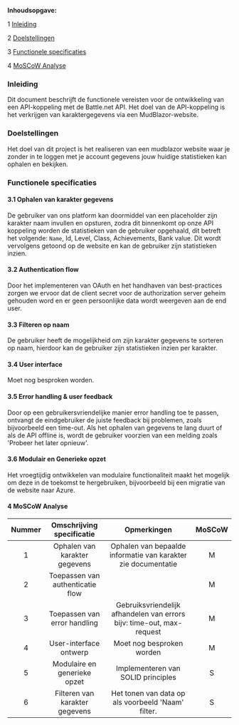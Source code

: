  **Inhoudsopgave:**

 1 [Inleiding](#item-one)

 2 [Doelstellingen](#item-two)

 3 [Functionele specificaties](#item-three)

 4 [MoSCoW Analyse](#item-four)



 

 <!-- headings -->

 <a id="item-one"></a>
 ### Inleiding
Dit document beschrijft de functionele vereisten voor de ontwikkeling van een API-koppeling met de Battle.net API. Het doel van de API-koppeling is het verkrijgen van karaktergegevens via een MudBlazor-website.

 
 <a id="item-two"></a>
 ### Doelstellingen
Het doel van dit project is het realiseren van een mudblazor website waar je zonder in te loggen met je account gegevens jouw huidige statistieken kan ophalen en bekijken.

 

 <a id="item-three"></a>
 ### Functionele specificaties
 #### 3.1 Ophalen van karakter gegevens
 De gebruiker van ons platform kan doormiddel van een placeholder zijn karakter naam invullen en opsturen, zodra dit binnenkomt op onze API koppeling worden de statistieken van de gebruiker opgehaald, dit betreft het volgende: `Name`, Id, Level, Class, Achievements, Bank value. Dit wordt vervolgens getoond op de website en kan de gebruiker zijn statistieken inzien.

 #### 3.2 Authentication flow
 Door het implementeren van OAuth en het handhaven van best-practices zorgen we ervoor dat de client secret voor de authorization server geheim gehouden word en er geen persoonlijke data wordt weergeven aan de end user. 

 #### 3.3 Filteren op naam
 De gebruiker heeft de mogelijkheid om zijn karakter gegevens te sorteren op naam, hierdoor kan de gebruiker zijn statistieken inzien per karakter.

 #### 3.4 User interface
 Moet nog besproken worden.

#### 3.5 Error handling & user feedback
 Door op een gebruikersvriendelijke manier error handling toe te passen, ontvangt de eindgebruiker de juiste feedback bij problemen, zoals bijvoorbeeld een time-out. Als het ophalen van gegevens te lang duurt of als de API offline is, wordt de gebruiker voorzien van een melding zoals 'Probeer het later opnieuw'.

#### 3.6 Modulair en Generieke opzet
 Het vroegtijdig ontwikkelen van modulaire functionaliteit maakt het mogelijk om deze in de toekomst te hergebruiken, bijvoorbeeld bij een migratie van de website naar Azure.

 <a id="item-four"></a>
#### 4 MoSCoW Analyse
| **Nummer** |   **Omschrijving specificatie**  |                            **Opmerkingen**                            | **MoSCoW** |
|:----------:|:--------------------------------:|:---------------------------------------------------------------------:|:----------:|
|      1     | Ophalen van karakter gegevens    | Ophalen van bepaalde informatie van karakter zie documentatie         |      M     |
|      2     | Toepassen van authenticatie flow |                                                                       |      M     |
|      3     | Toepassen van error handling     | Gebruiksvriendelijk afhandelen van errors bijv: time-out, max-request |      M     |
|      4     | User-interface ontwerp           | Moet nog besproken worden                                             |      M     |
|      5     | Modulaire en generieke opzet     | Implementeren van SOLID principles                                    |      S     |
|      6     | Filteren van karakter gegevens   | Het tonen van data op als voorbeeld 'Naam' filter.                    |      S     |
